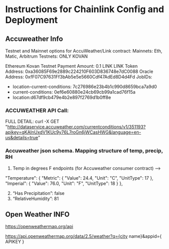 # Instructions for Chainlink Config and Deployment



## Accuweather Info

Testnet and Mainnet options for AccuWeather/Link contract:
Mainnets: Eth, Matic, Arbitrum
Testnets: ONLY KOVAN

Ethereum Kovan Testnet
Payment Amount: 0.1 LINK
LINK Token Address: 0xa36085F69e2889c224210F603D836748e7dC0088
Oracle Address: 0xfF07C97631Ff3bAb5e5e5660Cdf47AdEd8D4d4Fd
JobIDs:
* location-current-conditions: 7c276986e23b4b1c990d8659bca7a9d0
* current-conditions: 0ef6e60880e24cb69cb99a1cad76f15a
* location:d67df9cb479e4b2e897f2769d1b0ff8e

### ACCUWEATHER API Call:
FULL DETAIL:
curl -X GET "http://dataservice.accuweather.com/currentconditions/v1/351193?apikey=qKAInUxdV1KUc9y76L7roGn6jWCasHWG&language=en-us&details=true"


### Accuweather json schema. Mapping structure of temp, precip, RH

1. Temp in degrees F endpoints (for Accuweather consumer contract) —> 

"Temperature": {
      "Metric": {
        "Value": 24.4,
        "Unit": "C",
        "UnitType": 17
      },
      "Imperial": {
        "Value": 76.0,
        "Unit": "F",
        "UnitType": 18
      }
    },

2. “Has Precipitation”: false
3. “RelativeHumidity”: 81


## Open Weather INFO
https://openweathermap.org/api

https://api.openweathermap.org/data/2.5/weather?q={city name}&appid={ APIKEY }

